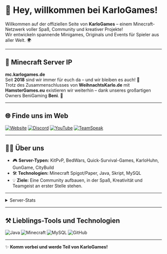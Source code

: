 # 👋 Hey, willkommen bei KarloGames!

Willkommen auf der offiziellen Seite von **KarloGames** – einem Minecraft-Netzwerk voller Spaß, Community und kreativer Projekte!  
Wir entwickeln spannende Minigames, Originals und Events für Spieler aus aller Welt. 🌍

---

## 📡 Minecraft Server IP
**mc.karlogames.de**  
Seit **2018** sind wir immer für euch da – und wir bleiben es auch! 💚  
Trotz des Zusammenschlusses von **WeihnachtsKarlo.de** mit **HamsterGames.eu** existieren wir weiterhin – dank unseres großartigen Owners BeniGaming **Beni**. 🙌

---

## 🌐 Finde uns im Web
[![Website](https://img.shields.io/badge/🌍-Website-blue)](https://karlogames.de)
[![Discord](https://img.shields.io/badge/💬-Discord-blueviolet)](https://discord.gg/vJrvdasKtY)
[![YouTube](https://img.shields.io/badge/▶️-YouTube-red)](https://youtube.com/karlogames)
[![TeamSpeak](https://img.shields.io/badge/🎧-TeamSpeak-2E8B57)](ts3server://ts.karlogames.de)


---

## 🧑‍💻 Über uns
- 🎮 **Server-Typen:** KitPvP, BedWars, Quick-Survival-Games, KarloHuhn, GunGame, CityBuild  
- 🛠 **Technologien:** Minecraft Spigot/Paper, Java, Skript, MySQL  
- 💡 **Ziele:** Eine Community aufbauen, in der Spaß, Kreativität und Teamgeist an erster Stelle stehen.  

---

</details>

<details>
<summary>Server-Stats</summary>

- 👥 **Spielerrekord:** 50 gleichzeitige Spieler  

</details>

---

## ⚒ Lieblings-Tools und Technologien
![Java](https://img.shields.io/badge/Code-Java-orange)
![Minecraft](https://img.shields.io/badge/Game-Minecraft-green)
![MySQL](https://img.shields.io/badge/Database-MySQL-blue)
![GitHub](https://img.shields.io/badge/Repo-GitHub-black)

---

✨ **Komm vorbei und werde Teil von KarloGames!**
